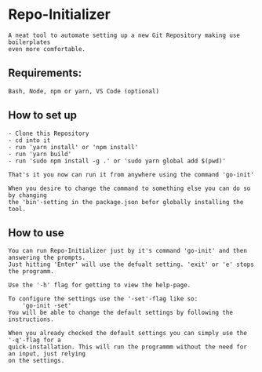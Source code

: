 # Repo-Initializer

    A neat tool to automate setting up a new Git Repository making use boilerplates
    even more comfortable.

## Requirements:

    Bash, Node, npm or yarn, VS Code (optional)

## How to set up

    - Clone this Repository
    - cd into it
    - run 'yarn install' or 'npm install'
    - run 'yarn build'
    - run 'sudo npm install -g .' or 'sudo yarn global add $(pwd)'

    That's it you now can run it from anywhere using the command 'go-init'

    When you desire to change the command to something else you can do so by changing
    the 'bin'-setting in the package.json befor globally installing the tool.

## How to use

    You can run Repo-Initializer just by it's command 'go-init' and then answering the prompts.
    Just hitting 'Enter' will use the defualt setting. 'exit' or 'e' stops the programm.

    Use the '-h' flag for getting to view the help-page.

    To configure the settings use the '-set'-flag like so:
        'go-init -set'
    You will be able to change the default settings by following the instructions.

    When you already checked the default settings you can simply use the '-q'-flag for a
    quick-installation. This will run the programmm without the need for an input, just relying
    on the settings.
